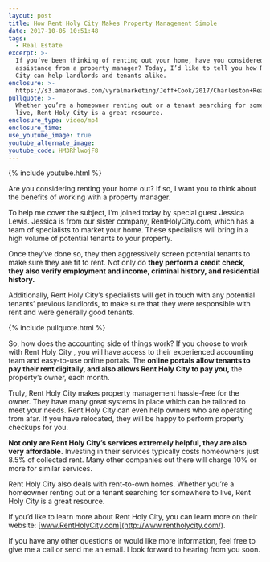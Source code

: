 ```yaml
---
layout: post
title: How Rent Holy City Makes Property Management Simple
date: 2017-10-05 10:51:48
tags:
  - Real Estate
excerpt: >-
  If you’ve been thinking of renting out your home, have you considered
  assistance from a property manager? Today, I’d like to tell you how Rent Holy
  City can help landlords and tenants alike.
enclosure: >-
  https://s3.amazonaws.com/vyralmarketing/Jeff+Cook/2017/Charleston+Real+Estate+Agent-+Rent+Holy+City.mp4
pullquote: >-
  Whether you’re a homeowner renting out or a tenant searching for somewhere to
  live, Rent Holy City is a great resource.
enclosure_type: video/mp4
enclosure_time:
use_youtube_image: true
youtube_alternate_image:
youtube_code: HM3RhlwojF8
---
```



{% include youtube.html %}

Are you considering renting your home out? If so, I want you to think about the benefits of working with a property manager.&nbsp;

To help me cover the subject, I’m joined today by special guest Jessica Lewis. Jessica is from our sister company, RentHolyCity.com, which has a team of specialists to market your home. These specialists will bring in a high volume of potential tenants to your property.&nbsp;

Once they’ve done so, they then aggressively screen potential tenants to make sure they are fit to rent. Not only do **they perform a credit check, they also verify employment and income, criminal history, and residential history.&nbsp;**

Additionally, Rent Holy City’s specialists will get in touch with any potential tenants’ previous landlords, to make sure that they were responsible with rent and were generally good tenants.

{% include pullquote.html %}

So, how does the accounting side of things work? If you choose to work with Rent Holy City , you will have access to their experienced accounting team and easy-to-use online portals. The **online portals allow tenants to pay their rent digitally, and also allows Rent Holy City to pay you,** the property’s owner, each month.&nbsp;

Truly, Rent Holy City makes property management hassle-free for the owner. They have many great systems in place which can be tailored to meet your needs. Rent Holy City can even help owners who are operating from afar. If you have relocated, they will be happy to perform property checkups for you.&nbsp;

**Not only are Rent Holy City’s services extremely helpful, they are also very affordable.** Investing in their services typically costs homeowners just 8.5% of collected rent. Many other companies out there will charge 10% or more for similar services.&nbsp;

Rent Holy City also deals with rent-to-own homes. Whether you’re a homeowner renting out or a tenant searching for somewhere to live, Rent Holy City is a great resource.&nbsp;

If you’d like to learn more about Rent Holy City, you can learn more on their website: [www.RentHolyCity.com](http://www.rentholycity.com/).

If you have any other questions or would like more information, feel free to give me a call or send me an email. I look forward to hearing from you soon.